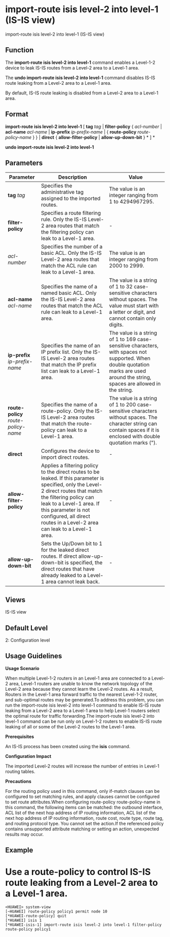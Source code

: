 import-route isis level-2 into level-1 (IS-IS view)
===================================================

import-route isis level-2 into level-1 (IS-IS view)

Function
--------



The **import-route isis level-2 into level-1** command enables a Level-1-2 device to leak IS-IS routes from a Level-2 area to a Level-1 area.

The **undo import-route isis level-2 into level-1** command disables IS-IS route leaking from a Level-2 area to a Level-1 area.



By default, IS-IS route leaking is disabled from a Level-2 area to a Level-1 area.


Format
------

**import-route isis level-2 into level-1** [ **tag** *tag* | **filter-policy** { *acl-number* | **acl-name** *acl-name* | **ip-prefix** *ip-prefix-name* | { **route-policy** *route-policy-name* } } | **direct** { **allow-filter-policy** | **allow-up-down-bit** } \* ] \*

**undo import-route isis level-2 into level-1**


Parameters
----------

| Parameter | Description | Value |
| --- | --- | --- |
| **tag** *tag* | Specifies the administrative tag assigned to the imported routes. | The value is an integer ranging from 1 to 4294967295. |
| **filter-policy** | Specifies a route filtering rule.  Only the IS-IS Level-2 area routes that match the filtering policy can leak to a Level-1 area. | - |
| *acl-number* | Specifies the number of a basic ACL. Only the IS-IS Level-2 area routes that match the ACL rule can leak to a Level-1 area. | The value is an integer ranging from 2000 to 2999. |
| **acl-name** *acl-name* | Specifies the name of a named basic ACL. Only the IS-IS Level-2 area routes that match the ACL rule can leak to a Level-1 area. | The value is a string of 1 to 32 case-sensitive characters without spaces. The value must start with a letter or digit, and cannot contain only digits. |
| **ip-prefix** *ip-prefix-name* | Specifies the name of an IP prefix list. Only the IS-IS Level-2 area routes that match the IP prefix list can leak to a Level-1 area. | The value is a string of 1 to 169 case-sensitive characters, with spaces not supported. When double quotation marks are used around the string, spaces are allowed in the string. |
| **route-policy** *route-policy-name* | Specifies the name of a route-policy. Only the IS-IS Level-2 area routes that match the route-policy can leak to a Level-1 area. | The value is a string of 1 to 200 case-sensitive characters without spaces. The character string can contain spaces if it is enclosed with double quotation marks ("). |
| **direct** | Configures the device to import direct routes. | - |
| **allow-filter-policy** | Applies a filtering policy to the direct routes to be leaked.  If this parameter is specified, only the Level-2 direct routes that match the filtering policy can leak to a Level-1 area. If this parameter is not configured, all direct routes in a Level-2 area can leak to a Level-1 area. | - |
| **allow-up-down-bit** | Sets the Up/Down bit to 1 for the leaked direct routes.  If direct allow-up-down-bit is specified, the direct routes that have already leaked to a Level-1 area cannot leak back. | - |



Views
-----

IS-IS view


Default Level
-------------

2: Configuration level


Usage Guidelines
----------------

**Usage Scenario**

When multiple Level-1-2 routers in an Level-1 area are connected to a Level-2 area, Level-1 routers are unable to know the network topology of the Level-2 area because they cannot learn the Level-2 routes. As a result, Routers in the Level-1 area forward traffic to the nearest Level-1-2 router, and sub-optimal routes may be generated.To address this problem, you can run the import-route isis level-2 into level-1 command to enable IS-IS route leaking from a Level-2 area to a Level-1 area to help Level-1 routers select the optimal route for traffic forwarding.The import-route isis level-2 into level-1 command can be run only on Level-1-2 routers to enable IS-IS route leaking of all or some of the Level-2 routes to the Level-1 area.

**Prerequisites**



An IS-IS process has been created using the **isis** command.



**Configuration Impact**



The imported Level-2 routes will increase the number of entries in Level-1 routing tables.



**Precautions**



For the routing policy used in this command, only if-match clauses can be configured to set matching rules, and apply clauses cannot be configured to set route attributes.When configuring route-policy route-policy-name in this command, the following items can be matched: the outbound interface, ACL list of the next hop address of IP routing information, ACL list of the next hop address of IP routing information, route cost, route type, route tag, and routing protocol type. You cannot set the action.If the referenced policy contains unsupported attribute matching or setting an action, unexpected results may occur.




Example
-------

# Use a route-policy to control IS-IS route leaking from a Level-2 area to a Level-1 area.
```
<HUAWEI> system-view
[~HUAWEI] route-policy policy1 permit node 10
[*HUAWEI-route-policy] quit
[*HUAWEI] isis 1
[*HUAWEI-isis-1] import-route isis level-2 into level-1 filter-policy route-policy policy1

```